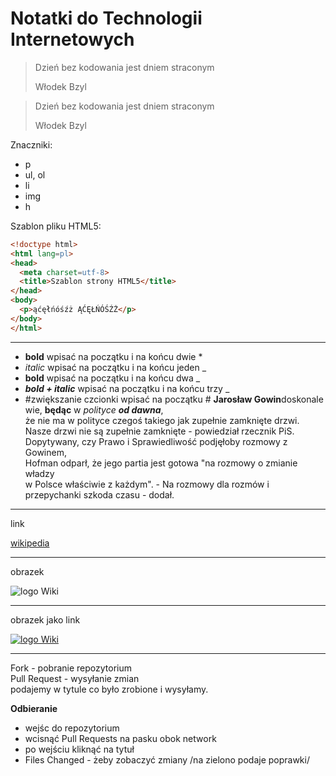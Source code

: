 # Notatki do Technologii Internetowych

<blockquote>
<p>Dzień bez kodowania jest dniem straconym<br>
<p>Włodek Bzyl
</blockquote>

> Dzień bez kodowania jest dniem straconym
>
> Włodek Bzyl

Znaczniki:

* p
* ul, ol
 * li
* img
* h

Szablon pliku HTML5:

```html
<!doctype html>
<html lang=pl>
<head>
  <meta charset=utf-8>
  <title>Szablon strony HTML5</title>
</head>
<body>
  <p>ąćęłńóśźż ĄĆĘŁŃÓŚŹŻ</p>
</body>
</html>
```
***

* **bold**      wpisać na początku i na końcu dwie * 
* _italic_        wpisać na początku i na końcu jeden _
* __bold__      wpisać na początku i na końcu dwa _
* ___bold + italic___    wpisać na początku i na końcu  trzy _
* #zwiększanie czcionki  <quote>wpisać na początku #</quote>
 **Jarosław Gowin**doskonale wie, __będąc__ w _polityce_ ___od dawna___, <br>że nie ma w polityce 
 czegoś takiego jak zupełnie zamknięte drzwi. <br>Nasze drzwi nie są zupełnie zamknięte - powiedział 
 rzecznik PiS. <br>Dopytywany, czy Prawo i Sprawiedliwość podjęłoby rozmowy z Gowinem, <br>Hofman odparł, 
 że jego partia jest gotowa "na rozmowy o zmianie władzy<br> w Polsce właściwie z każdym". - Na rozmowy 
 dla rozmów i przepychanki szkoda czasu - dodał.
 
 * * *
 
 link
 
 [wikipedia](http://www.wikipedia.org/)
 
 ***
 obrazek

![logo Wiki](http://upload.wikimedia.org/wikipedia/commons/6/63/Wikipedia-logo.png)

***
obrazek jako link

 [![logo Wiki](http://upload.wikimedia.org/wikipedia/commons/6/63/Wikipedia-logo.png)](http://www.wikipedia.org/)
***
Fork - pobranie repozytorium <br>
Pull Request - wysyłanie zmian<br>
podajemy w tytule co było zrobione i wysyłamy.


**Odbieranie**
* wejśc do repozytorium
* wcisnąć Pull Requests na pasku obok network
* po wejściu kliknąć na tytuł
* Files Changed - żeby zobaczyć zmiany /na zielono podaje poprawki/

